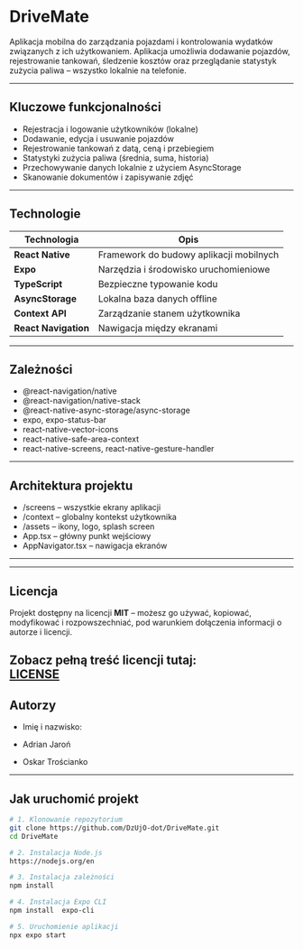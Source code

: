 # DriveMate

Aplikacja mobilna do zarządzania pojazdami i kontrolowania wydatków związanych z ich użytkowaniem. Aplikacja umożliwia dodawanie pojazdów, rejestrowanie tankowań, śledzenie kosztów oraz przeglądanie statystyk zużycia paliwa – wszystko lokalnie na telefonie.

---

## Kluczowe funkcjonalności

- Rejestracja i logowanie użytkowników (lokalne)
- Dodawanie, edycja i usuwanie pojazdów
- Rejestrowanie tankowań z datą, ceną i przebiegiem
- Statystyki zużycia paliwa (średnia, suma, historia)
- Przechowywanie danych lokalnie z użyciem AsyncStorage
- Skanowanie dokumentów i zapisywanie zdjęć

---

## Technologie

| Technologia          | Opis                                    |
|----------------------|-----------------------------------------|
| **React Native**     | Framework do budowy aplikacji mobilnych |
| **Expo**             | Narzędzia i środowisko uruchomieniowe   |
| **TypeScript**       | Bezpieczne typowanie kodu               |
| **AsyncStorage**     | Lokalna baza danych offline             |
| **Context API**      | Zarządzanie stanem użytkownika          |
| **React Navigation** | Nawigacja między ekranami               |

---

## Zależności

- @react-navigation/native
- @react-navigation/native-stack
- @react-native-async-storage/async-storage
- expo, expo-status-bar
- react-native-vector-icons
- react-native-safe-area-context
- react-native-screens, react-native-gesture-handler

---

## Architektura projektu

- /screens – wszystkie ekrany aplikacji
- /context – globalny kontekst użytkownika
- /assets – ikony, logo, splash screen
- App.tsx – główny punkt wejściowy
- AppNavigator.tsx – nawigacja ekranów

---
---

## Licencja

Projekt dostępny na licencji **MIT** – możesz go używać, kopiować, modyfikować i rozpowszechniać, pod warunkiem dołączenia informacji o autorze i licencji.

Zobacz pełną treść licencji tutaj:  
[LICENSE](https://github.com/DzUjO-dot/DriveMate/blob/main/LICENSE#L7)
---

## Autorzy
- Imię i nazwisko: 

- Adrian Jaroń
- Oskar Trościanko

---
##  Jak uruchomić projekt

```bash
# 1. Klonowanie repozytorium
git clone https://github.com/DzUjO-dot/DriveMate.git
cd DriveMate

# 2. Instalacja Node.js
https://nodejs.org/en

# 3. Instalacja zależności
npm install

# 4. Instalacja Expo CLI
npm install  expo-cli

# 5. Uruchomienie aplikacji
npx expo start
